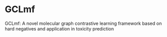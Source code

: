 # GCLmf
GCLmf: A novel molecular graph contrastive learning framework based on hard negatives and application in toxicity prediction
